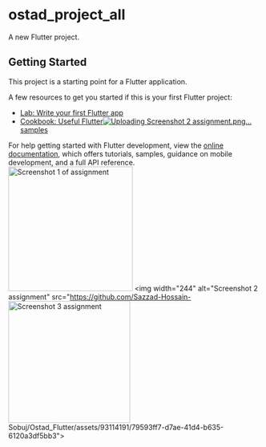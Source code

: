 # ostad_project_all

A new Flutter project.

## Getting Started

This project is a starting point for a Flutter application.

A few resources to get you started if this is your first Flutter project:

- [Lab: Write your first Flutter app](https://docs.flutter.dev/get-started/codelab)
- [Cookbook: Useful Flutter![Uploading Screenshot 2 assignment.png…]()
 samples](https://docs.flutter.dev/cookbook)

For help getting started with Flutter development, view the
[online documentation](https://docs.flutter.dev/), which offers tutorials,
samples, guidance on mobile development, and a full API reference.
<img width="248" alt="Screenshot 1 of assignment" src="https://github.com/Sazzad-Hossain-Sobuj/Ostad_Flutter/assets/93114191/9174f251-6196-4428-a937-203e6f0193ee">
<img width="244" alt="Screenshot 2 assignment" src="https://github.com/Sazzad-Hossain-<img width="243" alt="Screenshot 3 assignment" src="https://github.com/Sazzad-Hossain-Sobuj/Ostad_Flutter/assets/93114191/2f391a8a-8266-4f21-a023-46dcbd4a1a0e">
Sobuj/Ostad_Flutter/assets/93114191/79593ff7-d7ae-41d4-b635-6120a3df5bb3">
